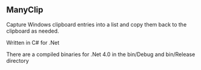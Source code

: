 ## ManyClip
Capture Windows clipboard entries into a list and copy them back to the  clipboard as needed. 

Written in C# for .Net

There are a compiled binaries for .Net 4.0 in the bin/Debug and bin/Release directory
